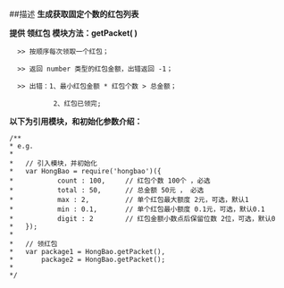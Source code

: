 ##描述
 __生成获取固定个数的红包列表__

 __提供 领红包 模块方法：getPacket( )__

      >> 按顺序每次领取一个红包；

	  >> 返回 number 类型的红包金额，出错返回 -1；

	  >> 出错：1、最小红包金额 * 红包个数 > 总金额；

               2、红包已领完;

 __以下为引用模块，和初始化参数介绍：__

```
/**
* e.g. 
*
*   // 引入模块，并初始化
*	var HongBao = require('hongbao')({
*			count : 100,     // 红包个数 100个 ，必选
*			total : 50,      // 总金额 50元 ， 必选
*			max : 2,         // 单个红包最大额度 2元，可选，默认1
*			min : 0.1,       // 单个红包最小额度 0.1元，可选，默认0.1
*			digit : 2        // 红包金额小数点后保留位数 2位，可选，默认0
*	});
*   
*   // 领红包
*   var package1 = HongBao.getPacket(),
*		package2 = HongBao.getPacket();
*
*/
```